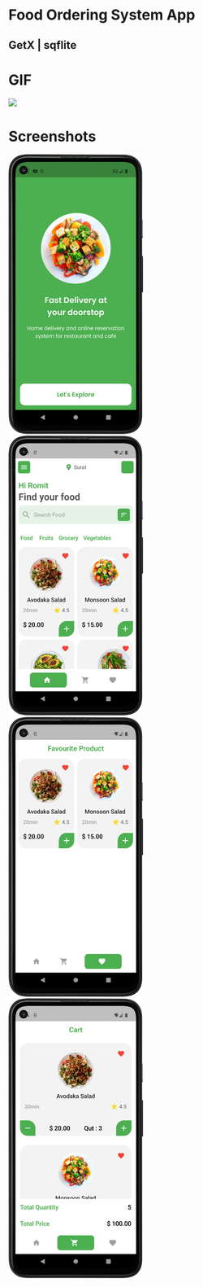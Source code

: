 # Food Ordering System App

## GetX | sqflite


# GIF

<img src="https://github.com/RomitKatrodiya/Food_Ordering_System_App/blob/master/screenshots/food-order-system.GIF" style=" height:650px; " data-target="animated-image.originalImage">


# Screenshots

<img src="https://github.com/RomitKatrodiya/Food_Ordering_System_App/blob/master/screenshots/Screenshot_20221202_154232.png" style=" height:550px; " data-target="animated-image.originalImage"><img src="https://github.com/RomitKatrodiya/Food_Ordering_System_App/blob/master/screenshots/Screenshot_20221201_134123.png" style=" height:550px; " data-target="animated-image.originalImage">
<img src="https://github.com/RomitKatrodiya/Food_Ordering_System_App/blob/master/screenshots/Screenshot_20221201_134131.png" style=" height:550px; " data-target="animated-image.originalImage">
<img src="https://github.com/RomitKatrodiya/Food_Ordering_System_App/blob/master/screenshots/Screenshot_20221201_135604.png" style=" height:550px; " data-target="animated-image.originalImage">
